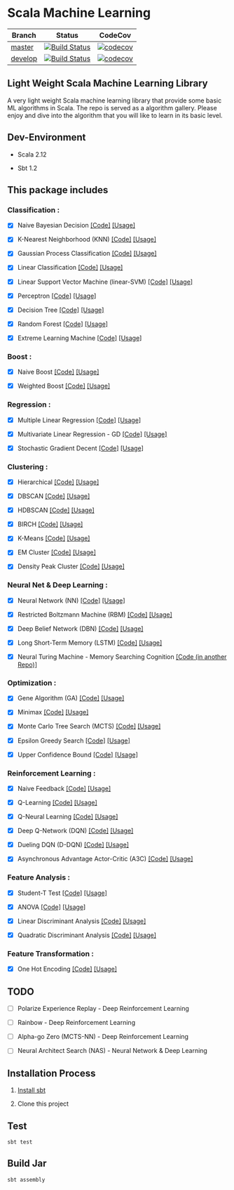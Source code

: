 # Scala Machine Learning

Branch | Status | CodeCov
-|-|-
[master](https://github.com/wei-1/scala-machine-learning/tree/master) | [![Build Status](https://travis-ci.org/Wei-1/Scala-Machine-Learning-from-Scratch.svg?branch=master)](https://travis-ci.org/Wei-1/Scala-Machine-Learning-from-Scratch) | [![codecov](https://codecov.io/gh/Wei-1/Scala-Machine-Learning-from-Scratch/branch/master/graph/badge.svg)](https://codecov.io/gh/Wei-1/Scala-Machine-Learning-from-Scratch)
[develop](https://github.com/wei-1/scala-machine-learning-from-scratch/tree/develop) | [![Build Status](https://travis-ci.org/Wei-1/Scala-Machine-Learning-from-Scratch.svg?branch=develop)](https://travis-ci.org/Wei-1/Scala-Machine-Learning-from-Scratch) | [![codecov](https://codecov.io/gh/Wei-1/Scala-Machine-Learning-from-Scratch/branch/develop/graph/badge.svg)](https://codecov.io/gh/Wei-1/Scala-Machine-Learning-from-Scratch)


## Light Weight Scala Machine Learning Library

A very light weight Scala machine learning library that provide some basic ML algorithms in Scala. The repo is served as a algorithm gallery. Please enjoy and dive into the algorithm that you will like to learn in its basic level.


## Dev-Environment

- Scala 2.12

- Sbt 1.2


## This package includes

### Classification :

- [x] Naive Bayesian Decision [[Code]](src/main/scala/algorithm/classification/BayesianDecision.scala) [[Usage]](src/test/scala/algorithm/classification/BayesianDecisionTest.scala)

- [x] K-Nearest Neighborhood (KNN) [[Code]](src/main/scala/algorithm/classification/KNN.scala) [[Usage]](src/test/scala/algorithm/classification/KNNTest.scala)

- [x] Gaussian Process Classification [[Code]](src/main/scala/algorithm/classification/GaussianProcess.scala) [[Usage]](src/test/scala/algorithm/classification/GaussianProcessTest.scala)

- [x] Linear Classification [[Code]](src/main/scala/algorithm/classification/LinearClassification.scala) [[Usage]](src/test/scala/algorithm/classification/LinearClassificationTest.scala)

- [x] Linear Support Vector Machine (linear-SVM) [[Code]](src/main/scala/algorithm/classification/LinearSVM.scala) [[Usage]](src/test/scala/algorithm/classification/LinearSVMTest.scala)

- [x] Perceptron [[Code]](src/main/scala/algorithm/classification/Perceptron.scala) [[Usage]](src/test/scala/algorithm/classification/PerceptronTest.scala)

- [x] Decision Tree [[Code]](src/main/scala/algorithm/classification/DecisionTree.scala) [[Usage]](src/test/scala/algorithm/classification/DecisionTreeTest.scala)

- [x] Random Forest [[Code]](src/main/scala/algorithm/classification/RandomForest.scala) [[Usage]](src/test/scala/algorithm/classification/RandomForestTest.scala)

- [x] Extreme Learning Machine [[Code]](src/main/scala/algorithm/classification/ExtremeLearning.scala) [[Usage]](src/test/scala/algorithm/classification/ExtremeLearningTest.scala)

### Boost :

- [x] Naive Boost [[Code]](src/main/scala/algorithm/classification/NaiveBoost.scala) [[Usage]](src/test/scala/algorithm/classification/NaiveBoostTest.scala)

- [x] Weighted Boost [[Code]](src/main/scala/algorithm/classification/WeightedBoost.scala) [[Usage]](src/test/scala/algorithm/classification/WeightedBoostTest.scala)

### Regression :

- [x] Multiple Linear Regression [[Code]](src/main/scala/algorithm/regression/MultipleLinearRegression.scala) [[Usage]](src/test/scala/algorithm/regression/MultipleLinearRegressionTest.scala)

- [x] Multivariate Linear Regression - GD [[Code]](src/main/scala/algorithm/regression/MultivariateLinearRegression.scala) [[Usage]](src/test/scala/algorithm/regression/MultivariateLinearRegressionTest.scala)

- [x] Stochastic Gradient Decent [[Code]](src/main/scala/algorithm/regression/MultivariateLinearRegression.scala) [[Usage]](src/test/scala/algorithm/regression/MultivariateLinearRegressionTest.scala)

### Clustering :

- [x] Hierarchical [[Code]](src/main/scala/algorithm/clustering/Hierarchical.scala) [[Usage]](src/test/scala/algorithm/clustering/HierarchicalTest.scala)

- [x] DBSCAN [[Code]](src/main/scala/algorithm/clustering/DBSCAN.scala) [[Usage]](src/test/scala/algorithm/clustering/DBSCANTest.scala)

- [x] HDBSCAN [[Code]](src/main/scala/algorithm/clustering/HDBSCAN.scala) [[Usage]](src/test/scala/algorithm/clustering/HDBSCANTest.scala)

- [x] BIRCH [[Code]](src/main/scala/algorithm/clustering/BIRCH.scala) [[Usage]](src/test/scala/algorithm/clustering/BIRCHTest.scala)

- [x] K-Means [[Code]](src/main/scala/algorithm/clustering/KMean.scala) [[Usage]](src/test/scala/algorithm/clustering/KMeanTest.scala)

- [x] EM Cluster [[Code]](src/main/scala/algorithm/clustering/EMCluster.scala) [[Usage]](src/test/scala/algorithm/clustering/EMClusterTest.scala)

- [x] Density Peak Cluster [[Code]](src/main/scala/algorithm/clustering/DensityPeakCluster.scala) [[Usage]](src/test/scala/algorithm/clustering/DensityPeakClusterTest.scala)

### Neural Net & Deep Learning :

- [x] Neural Network (NN) [[Code]](src/main/scala/algorithm/deeplearning/NeuralNetwork.scala) [[Usage]](src/test/scala/algorithm/deeplearning/NeuralNetworkTest.scala)

- [x] Restricted Boltzmann Machine (RBM) [[Code]](src/main/scala/algorithm/deeplearning/RBM.scala) [[Usage]](src/test/scala/algorithm/deeplearning/RBMTest.scala)

- [x] Deep Belief Network (DBN) [[Code]](src/main/scala/algorithm/deeplearning/DBN.scala) [[Usage]](src/test/scala/algorithm/deeplearning/DBNTest.scala)

- [x] Long Short-Term Memory (LSTM) [[Code]](src/main/scala/algorithm/deeplearning/LSTM.scala) [[Usage]](src/test/scala/algorithm/deeplearning/LSTMTest.scala)

- [x] Neural Turing Machine - Memory Searching Cognition [[Code (in another Repo)]](https://github.com/Wei-1/Scala-NTM)

### Optimization :

- [x] Gene Algorithm (GA) [[Code]](src/main/scala/algorithm/optimization/GeneAlgorithm.scala) [[Usage]](src/test/scala/algorithm/optimization/GeneAlgorithmTest.scala)

- [x] Minimax [[Code]](src/main/scala/algorithm/optimization/Minimax.scala) [[Usage]](src/test/scala/algorithm/optimization/Minimax.scala)

- [x] Monte Carlo Tree Search (MCTS) [[Code]](src/main/scala/algorithm/optimization/MCTS.scala) [[Usage]](src/test/scala/algorithm/optimization/MCTSTest.scala)

- [x] Epsilon Greedy Search [[Code]](src/main/scala/algorithm/optimization/EpsilonGreedy.scala) [[Usage]](src/test/scala/algorithm/optimization/EpsilonGreedyTest.scala)

- [x] Upper Confidence Bound [[Code]](src/main/scala/algorithm/optimization/UpperConfidenceBound.scala) [[Usage]](src/test/scala/algorithm/optimization/UpperConfidenceBoundTest.scala)

### Reinforcement Learning :

- [x] Naive Feedback [[Code]](src/main/scala/algorithm/reinforcement/NaiveFeedback.scala) [[Usage]](src/test/scala/algorithm/reinforcement/NaiveFeedbackTest.scala)

- [x] Q-Learning [[Code]](src/main/scala/algorithm/reinforcement/QLearning.scala) [[Usage]](src/test/scala/algorithm/reinforcement/QLearningTest.scala)

- [x] Q-Neural Learning [[Code]](src/main/scala/algorithm/reinforcement/QNeuralLearning.scala) [[Usage]](src/test/scala/algorithm/reinforcement/QNeuralLearningTest.scala)

- [x] Deep Q-Network (DQN) [[Code]](src/main/scala/algorithm/reinforcement/DQN.scala) [[Usage]](src/test/scala/algorithm/reinforcement/DQNTest.scala)

- [x] Dueling DQN (D-DQN) [[Code]](src/main/scala/algorithm/reinforcement/DDQN.scala) [[Usage]](src/test/scala/algorithm/reinforcement/DDQNTest.scala)

- [x] Asynchronous Advantage Actor-Critic (A3C) [[Code]](src/main/scala/algorithm/reinforcement/A3C.scala) [[Usage]](src/test/scala/algorithm/reinforcement/A3CTest.scala)

### Feature Analysis :

- [x] Student-T Test [[Code]](src/main/scala/algorithm/analysis/StudentT.scala) [[Usage]](src/test/scala/algorithm/analysis/StudentTTest.scala)

- [x] ANOVA [[Code]](src/main/scala/algorithm/analysis/ANOVA.scala) [[Usage]](src/test/scala/algorithm/analysis/ANOVATest.scala)

- [x] Linear Discriminant Analysis [[Code]](src/main/scala/algorithm/analysis/LDA.scala) [[Usage]](src/test/scala/algorithm/analysis/LDATest.scala)

- [x] Quadratic Discriminant Analysis [[Code]](src/main/scala/algorithm/analysis/QDA.scala) [[Usage]](src/test/scala/algorithm/analysis/QDATest.scala)

### Feature Transformation :

- [x] One Hot Encoding [[Code]](src/main/scala/algorithm/transformation/OneHot.scala) [[Usage]](src/test/scala/algorithm/transformation/OneHotTest.scala)


## TODO

- [ ] Polarize Experience Replay - Deep Reinforcement Learning

- [ ] Rainbow - Deep Reinforcement Learning

- [ ] Alpha-go Zero (MCTS-NN) - Deep Reinforcement Learning

- [ ] Neural Architect Search (NAS) - Neural Network & Deep Learning


## Installation Process

1. [Install sbt](https://www.scala-sbt.org/download.html)

2. Clone this project


## Test

    sbt test


## Build Jar

    sbt assembly
